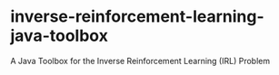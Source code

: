 inverse-reinforcement-learning-java-toolbox
===========================================

A Java Toolbox for the Inverse Reinforcement Learning (IRL) Problem
